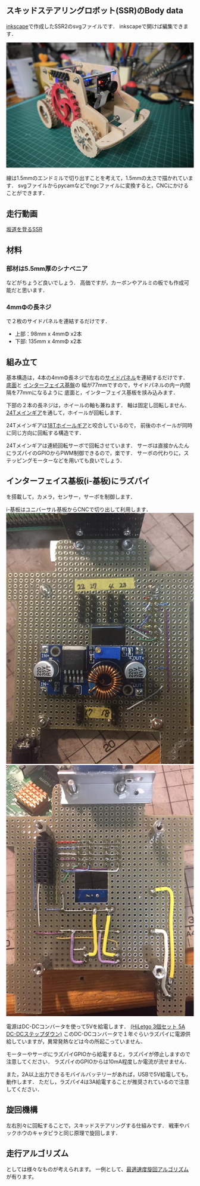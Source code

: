 ## スキッドステアリングロボット(SSR)のBody data

[inkscape](https://inkscape.org/ja/)で作成したSSR2のsvgファイルです．
inkscapeで開けば編集できます．

<img src='https://github.com/HondaLab/2D_OVTurning/blob/main/SSR2.JPG' width=600>

線は1.5mmのエンドミルで切り出すことを考えて，1.5mmの太さで描かれています．
svgファイルからpycamなどでngcファイルに変換すると，CNCにかけることができます．

## 走行動画
[坂道を登るSSR](https://www.youtube.com/watch?v=lD1tL6Moeuw)

## 材料
### 部材は5.5mm厚のシナベニア
などがちょうど良いでしょう．
高価ですが，カーボンやアルミの板でも作成可能だと思います．



### 4mmΦの長ネジ
で２枚のサイドパネルを連結するだけです．
  * 上部：98mm x 4mmΦ x2本
  * 下部: 135mm x 4mmΦ x2本

## 組み立て
基本構造は，4本の4mmΦ長ネジで左右の[サイドパネル](https://github.com/HondaLab/SSR2/blob/main/Side115f.svg)を連結するだけです．
[底面](https://github.com/HondaLab/SSR2/blob/main/bttm3a.svg)と
[インターフェイス基盤](https://github.com/HondaLab/SSR2/blob/main/base77.svg)の
幅が77mmですので，サイドパネルの内ー内間隔を77mmになるように
底面と，インターフェイス基板を挟み込みます．

下部の２本の長ネジは，ホイールの軸も兼ねます．
軸は固定し回転しません．
[24Tメインギア](https://github.com/HondaLab/SSR2/blob/main/gear80c_24T.svg)を通して，ホイールが回転します．

24Tメインギアは[18Tホイールギア](https://github.com/HondaLab/SSR2/blob/main/Gear60mm_18T_5d.svg)と咬合しているので，
前後のホイールが同時に同じ方向に回転する構造です．

24Tメインギアは連続回転サーボで回転させています．
サーボは直接かんたんにラズパイのGPIOからPWM制御できるので，楽です．
サーボの代わりに，ステッピングモーターなどを用いても良いでしょう．

## インターフェイス基板(i-基板)にラズパイ
を搭載して，カメラ，センサー，サーボを制御します．

i-基板はユニバーサル基板からCNCで切り出して利用します．
<img src='https://github.com/HondaLab/SSR2/blob/main/pics/i-board-exp1up.jpg' width=600>
<img src='https://github.com/HondaLab/SSR2/blob/main/pics/i-board-exp1down.jpg' width=600>

電源はDC-DCコンバータを使って5Vを給電します．
[(HiLetgo 3個セット 5A DC-DCステップダウン)](https://www.amazon.co.jp/gp/product/B010RYGGJC/ref=ppx_yo_dt_b_asin_title_o08_s00?ie=UTF8&psc=1)
このDC-DCコンバータで１年ぐらいラズパイに電源供給していますが，異常発熱などは今の所起こっていません．

モーターやサーボにラズパイGPIOから給電すると，ラズパイが停止しますので注意してください．
ラズパイのGPIOからは10mA程度しか電流が流せません．


また，2A以上出力できるモバイルバッテリーがあれば，USBで5V給電しても，動作します．
ただし，ラズパイ4は3A給電することが推奨されているので注意してください．


## 旋回機構
左右別々に回転することで，スキッドステアリングする仕組みです．
戦車やバックホウのキャタピラと同じ原理で旋回します．

## 走行アルゴリズム
としては様々なものが考えられます。
一例として、[最適速度旋回アルゴリズム](https://github.com/HondaLab/2D_OVTurning/blob/main/README.md)
が有ります。
